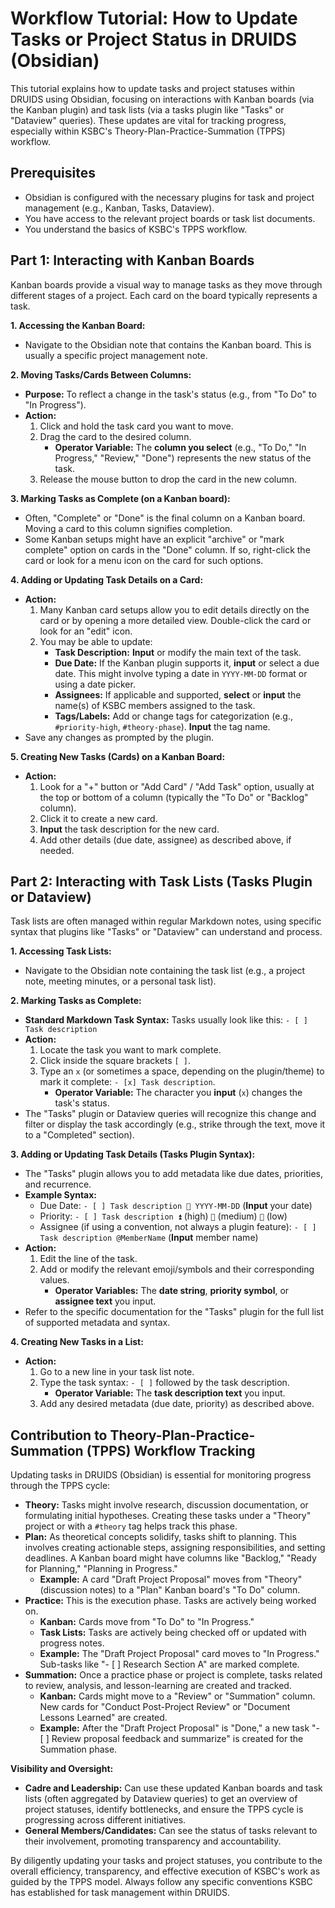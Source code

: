 # Workflow Tutorial: How to Update Tasks or Project Status in DRUIDS (Obsidian)

This tutorial explains how to update tasks and project statuses within DRUIDS using Obsidian, focusing on interactions with Kanban boards (via the Kanban plugin) and task lists (via a tasks plugin like "Tasks" or "Dataview" queries). These updates are vital for tracking progress, especially within KSBC's Theory-Plan-Practice-Summation (TPPS) workflow.

## Prerequisites

*   Obsidian is configured with the necessary plugins for task and project management (e.g., Kanban, Tasks, Dataview).
*   You have access to the relevant project boards or task list documents.
*   You understand the basics of KSBC's TPPS workflow.

## Part 1: Interacting with Kanban Boards

Kanban boards provide a visual way to manage tasks as they move through different stages of a project. Each card on the board typically represents a task.

**1. Accessing the Kanban Board:**

*   Navigate to the Obsidian note that contains the Kanban board. This is usually a specific project management note.

**2. Moving Tasks/Cards Between Columns:**

*   **Purpose:** To reflect a change in the task's status (e.g., from "To Do" to "In Progress").
*   **Action:**
    1.  Click and hold the task card you want to move.
    2.  Drag the card to the desired column.
        *   **Operator Variable:** The **column you select** (e.g., "To Do," "In Progress," "Review," "Done") represents the new status of the task.
    3.  Release the mouse button to drop the card in the new column.

**3. Marking Tasks as Complete (on a Kanban board):**

*   Often, "Complete" or "Done" is the final column on a Kanban board. Moving a card to this column signifies completion.
*   Some Kanban setups might have an explicit "archive" or "mark complete" option on cards in the "Done" column. If so, right-click the card or look for a menu icon on the card for such options.

**4. Adding or Updating Task Details on a Card:**

*   **Action:**
    1.  Many Kanban card setups allow you to edit details directly on the card or by opening a more detailed view. Double-click the card or look for an "edit" icon.
    2.  You may be able to update:
        *   **Task Description:** **Input** or modify the main text of the task.
        *   **Due Date:** If the Kanban plugin supports it, **input** or select a due date. This might involve typing a date in `YYYY-MM-DD` format or using a date picker.
        *   **Assignees:** If applicable and supported, **select** or **input** the name(s) of KSBC members assigned to the task.
        *   **Tags/Labels:** Add or change tags for categorization (e.g., `#priority-high`, `#theory-phase`). **Input** the tag name.
*   Save any changes as prompted by the plugin.

**5. Creating New Tasks (Cards) on a Kanban Board:**

*   **Action:**
    1.  Look for a "+" button or "Add Card" / "Add Task" option, usually at the top or bottom of a column (typically the "To Do" or "Backlog" column).
    2.  Click it to create a new card.
    3.  **Input** the task description for the new card.
    4.  Add other details (due date, assignee) as described above, if needed.

## Part 2: Interacting with Task Lists (Tasks Plugin or Dataview)

Task lists are often managed within regular Markdown notes, using specific syntax that plugins like "Tasks" or "Dataview" can understand and process.

**1. Accessing Task Lists:**

*   Navigate to the Obsidian note containing the task list (e.g., a project note, meeting minutes, or a personal task list).

**2. Marking Tasks as Complete:**

*   **Standard Markdown Task Syntax:** Tasks usually look like this: `- [ ] Task description`
*   **Action:**
    1.  Locate the task you want to mark complete.
    2.  Click inside the square brackets `[ ]`.
    3.  Type an `x` (or sometimes a space, depending on the plugin/theme) to mark it complete: `- [x] Task description`.
        *   **Operator Variable:** The character you **input** (`x`) changes the task's status.
*   The "Tasks" plugin or Dataview queries will recognize this change and filter or display the task accordingly (e.g., strike through the text, move it to a "Completed" section).

**3. Adding or Updating Task Details (Tasks Plugin Syntax):**

*   The "Tasks" plugin allows you to add metadata like due dates, priorities, and recurrence.
*   **Example Syntax:**
    *   Due Date: `- [ ] Task description 📅 YYYY-MM-DD` (**Input** your date)
    *   Priority: `- [ ] Task description ⏫` (high) `🔼` (medium) `🔽` (low)
    *   Assignee (if using a convention, not always a plugin feature): `- [ ] Task description @MemberName` (**Input** member name)
*   **Action:**
    1.  Edit the line of the task.
    2.  Add or modify the relevant emoji/symbols and their corresponding values.
        *   **Operator Variables:** The **date string**, **priority symbol**, or **assignee text** you input.
*   Refer to the specific documentation for the "Tasks" plugin for the full list of supported metadata and syntax.

**4. Creating New Tasks in a List:**

*   **Action:**
    1.  Go to a new line in your task list note.
    2.  Type the task syntax: `- [ ]` followed by the task description.
        *   **Operator Variable:** The **task description text** you input.
    3.  Add any desired metadata (due date, priority) as described above.

## Contribution to Theory-Plan-Practice-Summation (TPPS) Workflow Tracking

Updating tasks in DRUIDS (Obsidian) is essential for monitoring progress through the TPPS cycle:

*   **Theory:** Tasks might involve research, discussion documentation, or formulating initial hypotheses. Creating these tasks under a "Theory" project or with a `#theory` tag helps track this phase.
*   **Plan:** As theoretical concepts solidify, tasks shift to planning. This involves creating actionable steps, assigning responsibilities, and setting deadlines. A Kanban board might have columns like "Backlog," "Ready for Planning," "Planning in Progress."
    *   **Example:** A card "Draft Project Proposal" moves from "Theory" (discussion notes) to a "Plan" Kanban board's "To Do" column.
*   **Practice:** This is the execution phase. Tasks are actively being worked on.
    *   **Kanban:** Cards move from "To Do" to "In Progress."
    *   **Task Lists:** Tasks are actively being checked off or updated with progress notes.
    *   **Example:** The "Draft Project Proposal" card moves to "In Progress." Sub-tasks like "- [ ] Research Section A" are marked complete.
*   **Summation:** Once a practice phase or project is complete, tasks related to review, analysis, and lesson-learning are created and tracked.
    *   **Kanban:** Cards might move to a "Review" or "Summation" column. New cards for "Conduct Post-Project Review" or "Document Lessons Learned" are created.
    *   **Example:** After the "Draft Project Proposal" is "Done," a new task "- [ ] Review proposal feedback and summarize" is created for the Summation phase.

**Visibility and Oversight:**

*   **Cadre and Leadership:** Can use these updated Kanban boards and task lists (often aggregated by Dataview queries) to get an overview of project statuses, identify bottlenecks, and ensure the TPPS cycle is progressing across different initiatives.
*   **General Members/Candidates:** Can see the status of tasks relevant to their involvement, promoting transparency and accountability.

By diligently updating your tasks and project statuses, you contribute to the overall efficiency, transparency, and effective execution of KSBC's work as guided by the TPPS model. Always follow any specific conventions KSBC has established for task management within DRUIDS.
